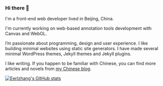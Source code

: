 ### Hi there 👋

I'm a front-end web developer lived in Beijing, China. 

I'm currently working on web-based annotation tools development with Canvas and WebGL.

I’m passionate about programming, design and user experience. I like building minimal websites using static site generators. I have made several minimal WordPress themes, Jekyll themes and Jekyll plugins.

I like writing. If you happen to be familiar with Chinese, you can find more articles and novels from [my Chinese blog](https://erl.im).

[![Eerlzhang's GitHub stats](https://github-readme-stats.vercel.app/api?username=erlzhang&show_icons=true)](https://github.com/erlzhang/github-readme-stats)


<!--
**erlzhang/erlzhang** is a ✨ _special_ ✨ repository because its `README.md` (this file) appears on your GitHub profile.

Here are some ideas to get you started:

- 🔭 I’m currently working on ...
- 🌱 I’m currently learning ...
- 👯 I’m looking to collaborate on ...
- 🤔 I’m looking for help with ...
- 💬 Ask me about ...
- 📫 How to reach me: ...
- 😄 Pronouns: ...
- ⚡ Fun fact: ...
-->

